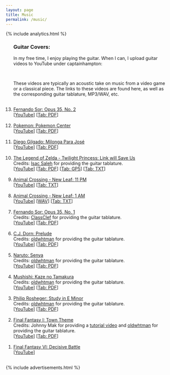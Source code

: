 ```yaml
---
layout: page
title: Music
permalink: /music/
---
```


{% include analytics.html %}
<script src="https://apis.google.com/js/platform.js"></script>

<OL reversed>

<H3>Guitar Covers:</H3>

In my free time, I enjoy playing the guitar. When I can, I upload guitar videos to YouTube under captainhampton:<br>

<div class="g-ytsubscribe" data-channel="captainhampton" data-layout="full" data-count="default"></div><br>

These videos are typically an acoustic take on music from a video game or a classical piece. The links to these videos are found here, as well as the corresponding guitar tablature, MP3/WAV, etc. <br><br>

<LI>
<A HREF="">Fernando Sor: Opus 35, No. 2</A><BR>
[<A HREF="">YouTube</A>]
[<A HREF="/tab/fernando_sor_opus_35_no_2_tab.pdf">Tab: PDF</A>]
</LI>
<BR>

<LI>
<A HREF="https://www.youtube.com/watch?v=_r9WMLXWSaw">Pokemon: Pokemon Center</A><BR>
[<A HREF="https://www.youtube.com/watch?v=_r9WMLXWSaw">YouTube</A>]
[<A HREF="/tab/pokemon_center_tab.pdf">Tab: PDF</A>]
</LI>
<BR>

<LI>
<A HREF="https://youtu.be/qwEjpKY37RA">Diego Gilgado: Milonga Para José</A><BR>
[<A HREF="https://youtu.be/qwEjpKY37RA">YouTube</A>]
[<A HREF="/tab/milonga_para_jose_tab.pdf">Tab: PDF</A>]
</LI>
<BR>

<LI>
<A HREF="https://www.youtube.com/watch?v=fZ4ZD9zYKpE">The Legend of Zelda - Twilight Princess: Link will Save Us</A><BR>
Credits: <A HREF="https://www.youtube.com/watch?v=ovNtENdVP70">Isac Saleh</A> for providing the guitar tablature.<BR>
[<A HREF="https://www.youtube.com/watch?v=fZ4ZD9zYKpE">YouTube</A>]
[<A HREF="/tab/link_will_save_us_tab.pdf">Tab: PDF</A>]
[<A HREF="/tab/link_will_save_us_tab.gp5">Tab: GP5</A>]
[<A HREF="/tab/link_will_save_us_tab.txt">Tab: TXT</A>]
</LI>
<BR>

<LI>
<A HREF="https://youtu.be/t5vbn0t07OU">Animal Crossing - New Leaf: 11 PM</A><BR>
[<A HREF="https://youtu.be/t5vbn0t07OU">YouTube</A>]
[<A HREF="/tab/animal_crossing_new_leaf_11pm_tab.txt">Tab: TXT</A>]
</LI>
<BR>

<LI>
<A HREF="https://www.youtube.com/watch?v=6dtQJvAG-Bo">Animal Crossing - New Leaf: 1 AM</A><BR>
[<A HREF="https://www.youtube.com/watch?v=6dtQJvAG-Bo">YouTube</A>]
[<A HREF="/music/animal_crossing_new_leaf_1am.wav">WAV</A>]
[<A HREF="/tab/animal_crossing_new_leaf_1am_tab.txt">Tab: TXT</A>]
</LI>
<BR>

<LI>
<A HREF="https://www.youtube.com/watch?v=BqUJcfUGM3c">Fernando Sor: Opus 35, No. 1</A><BR>
Credits: <A HREF="http://www.classclef.com">ClassClef</A> for providing the guitar tablature.<BR>
[<A HREF="https://www.youtube.com/watch?v=BqUJcfUGM3c">YouTube</A>]
[<A HREF="/tab/fernando_sor_opus35_no1_tab.pdf">Tab: PDF</A>]
</LI>
<BR>

<LI>
<A HREF="https://www.youtube.com/watch?v=LkQmbee1-6Q">C.J. Dorn: Prelude</A> <BR>
Credits: <A HREF="https://www.youtube.com/user/oldwhtman">oldwhtman</A> for providing the guitar tablature.<BR>
[<A HREF="https://www.youtube.com/watch?v=LkQmbee1-6Q">YouTube</A>]
[<A HREF="/tab/dorn_prelude_tab.pdf">Tab: PDF</A>]
</LI>
<BR>

<LI>
<A HREF="https://www.youtube.com/watch?v=usT94v5JvhQ">Naruto: Senya</A><BR>
Credits: <A HREF="https://www.youtube.com/user/oldwhtman">oldwhtman</A> for providing the guitar tablature.<BR>
[<A HREF="https://www.youtube.com/watch?v=usT94v5JvhQ">YouTube</A>]
[<A HREF="/tab/naruto_senya_tab.pdf">Tab: PDF</A>]
</LI>
<BR>

<LI>
<A HREF="https://www.youtube.com/watch?v=4wIA1y09gkI">Mushishi: Kaze no Tamakura</A><BR>
Credits: <A HREF="https://www.youtube.com/user/oldwhtman">oldwhtman</A> for providing the guitar tablature.<BR>
[<A HREF="https://www.youtube.com/watch?v=4wIA1y09gkI">YouTube</A>]
[<A HREF="/tab/kaze_no_tamakura_tab.pdf">Tab: PDF</A>]
</LI>
<BR>

<LI>
<A HREF="https://www.youtube.com/watch?v=rWrEUVEQFPY">Philip Rosheger: Study in E Minor</A><BR>
Credits: <A HREF="https://www.youtube.com/user/oldwhtman">oldwhtman</A> for providing the guitar tablature.<BR>
[<A HREF="https://www.youtube.com/watch?v=rWrEUVEQFPY">YouTube</A>]
[<A HREF="/tab/rosheger_study_in_e_minor_tab.pdf">Tab: PDF</A>]
</LI>
<BR>

<LI>
<A HREF="https://www.youtube.com/watch?v=KdYfKii3E1o">Final Fantasy I: Town Theme</A><BR>
Credits: Johnny Mak for providing a <A HREF="https://www.youtube.com/watch?v=JTRc-K-46TY">tutorial video</A> and <A HREF="https://www.youtube.com/user/oldwhtman">oldwhtman</A> for providing the guitar tablature.<BR>
[<A HREF="https://www.youtube.com/watch?v=KdYfKii3E1o">YouTube</A>]
[<A HREF="/tab/ff1_town_theme_tab.pdf">Tab: PDF</A>]
</LI>
<BR>

<LI>
<A HREF="https://www.youtube.com/watch?v=DpjVJ76pLMY">Final Fantasy VI: Decisive Battle</A><BR>
[<A HREF="https://www.youtube.com/watch?v=DpjVJ76pLMY">YouTube</A>]
</LI>
<BR>

</OL>
{% include advertisements.html %}
